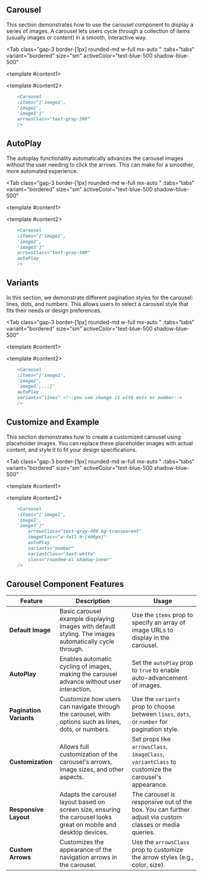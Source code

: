 <script setup>
const tabs = [
  { label: 'UI', value: 1, content: '' },
  { label: 'code', value: 2, content: ''}
];
</script>

## Carousel

This section demonstrates how to use the carousel component to display a series of images. A carousel lets users cycle through a collection of items (usually images or content) in a smooth, interactive way.

<Tab
   class="gap-3 border-[1px] rounded-md w-full mx-auto "
   :tabs="tabs"
   variant="bordered"
   size="sm"
   activeColor="text-blue-500 shadow-blue-500"
>
  <template #content1>
    <div class="rounded-lg shadow-inner flex justify-center items-center">
      <Carousel
        :items="['https://flowbite.com/docs/images/examples/image-2@2x.jpg',
        'https://flowbite.com/docs/images/examples/image-1@2x.jpg',
        'https://flowbite.com/docs/images/examples/image-3@2x.jpg']"
        arrowsClass="text-gray-300"
        variantClass="hidden"
      />
    </div>
  </template>

  <template #content2>

```md
    <Carousel 
    :items="['image1', 
    'image2',
    'image3']" 
    arrowsClass="text-gray-300"
    />
```

  </template>
</Tab>

## AutoPlay

The autoplay functionality automatically advances the carousel images without the user needing to click the arrows. This can make for a smoother, more automated experience.

<Tab
   class="gap-3 border-[1px] rounded-md w-full mx-auto "
   :tabs="tabs"
   variant="bordered"
   size="sm"
   activeColor="text-blue-500 shadow-blue-500"
>
  <template #content1>
    <div class="rounded-lg shadow-inner flex justify-center items-center">
      <Carousel
        :items="['https://flowbite.com/docs/images/examples/image-2@2x.jpg',
        'https://flowbite.com/docs/images/examples/image-1@2x.jpg',
        'https://flowbite.com/docs/images/examples/image-3@2x.jpg']"
        arrowsClass="text-gray-300"
        variantClass="hidden"
        autoPlay
      />
    </div>
  </template>

  <template #content2>

```md
    <Carousel 
    :items="['image1', 
    'image2',
    'image3']" 
    arrowsClass="text-gray-300"
    autoPlay
    />
```

  </template>
</Tab>

## Variants

In this section, we demonstrate different pagination styles for the carousel: lines, dots, and numbers. This allows users to select a carousel style that fits their needs or design preferences.

<Tab
   class="gap-3 border-[1px] rounded-md w-full mx-auto "
   :tabs="tabs"
   variant="bordered"
   size="sm"
   activeColor="text-blue-500 shadow-blue-500"
>
  <template #content1>
    <div class="rounded-lg shadow-inner flex flex-col gap-2 justify-center items-center">
      <Carousel
        :items="['https://flowbite.com/docs/images/examples/image-2@2x.jpg',
        'https://flowbite.com/docs/images/examples/image-1@2x.jpg',
        'https://flowbite.com/docs/images/examples/image-3@2x.jpg']"
        arrowsClass="text-gray-300"
        autoPlay
        variants="lines"
      />
      <Carousel
        :items="['https://flowbite.com/docs/images/examples/image-2@2x.jpg',
        'https://flowbite.com/docs/images/examples/image-1@2x.jpg',
        'https://flowbite.com/docs/images/examples/image-3@2x.jpg']"
        arrowsClass="text-gray-300"
        autoPlay
        variants="dots"
      />
      <Carousel
        :items="['https://flowbite.com/docs/images/examples/image-2@2x.jpg',
        'https://flowbite.com/docs/images/examples/image-1@2x.jpg',
        'https://flowbite.com/docs/images/examples/image-3@2x.jpg']"
        arrowsClass="text-gray-300"
        autoPlay
        variants="number"
        variantClass="text-gray-200"
      />
    </div>
  </template>

  <template #content2>

```md
    <Carousel 
    :items="['image1', 
    'image2',
    'image3',...]" 
    autoPlay
    variants="lines" <!--you can change it with dots or number-->
    />
```

  </template>
</Tab>

## Customize and Example

This section demonstrates how to create a customized carousel using placeholder images. You can replace these placeholder images with actual content, and style it to fit your design specifications.

<Tab
   class="gap-3 border-[1px] rounded-md w-full mx-auto "
   :tabs="tabs"
   variant="bordered"
   size="sm"
   activeColor="text-blue-500 shadow-blue-500"
>
  <template #content1>
    <div class="rounded-lg shadow-inner flex justify-center items-center">
      <Carousel
        :items="['https://npr.brightspotcdn.com/dims4/default/3117f50/2147483647/strip/true/crop/6016x3705+0+311/resize/880x542!/quality/90/?url=http%3A%2F%2Fnpr-brightspot.s3.amazonaws.com%2Ff1%2F20%2Fa6084dbd440bbe754fd204e14a1d%2F7-15-23-rsp-telescope-2.jpg',
        'https://media.q4launch.website/uploads/sites/25/2021/02/Redfish-Shot-3-Heyburn-MW-Core-hero.jpg',
        'https://omdarksky.com/site/wp-content/uploads/2020/05/om6-1-of-1.jpg',
        'https://thelovat.com/media/x0vivjkb/wil-stewart-t26kcgcpsci-unsplash.jpg?center=0.70544279901057094,0.46146597431783237&mode=crop&quality=60&width=2000&height=1530&rnd=133221445229470000']"
        arrowsClass="text-gray-400 bg-transparent"
        imageClass="w-full h-[400px]"
        autoPlay
        variants="number"
        variantClass="text-white"
        class="rounded-xl shadow-inner"
      />
    </div>
  </template>

  <template #content2>

```md
    <Carousel 
    :items="['image1', 
    'image2',
    'image3']" 
        arrowsClass="text-gray-400 bg-transparent"
        imageClass="w-full h-[400px]"
        autoPlay
        variants="number" 
        variantClass="text-white"
        class="rounded-xl shadow-inner"
    />
```

  </template>
</Tab>

## Carousel Component Features

| **Feature**             | **Description**                                                                                                   | **Usage**                                                                                   |
|-------------------------|-------------------------------------------------------------------------------------------------------------------|---------------------------------------------------------------------------------------------|
| **Default Image**        | Basic carousel example displaying images with default styling. The images automatically cycle through.              | Use the `items` prop to specify an array of image URLs to display in the carousel.          |
| **AutoPlay**             | Enables automatic cycling of images, making the carousel advance without user interaction.                          | Set the `autoPlay` prop to `true` to enable auto-advancement of images.                     |
| **Pagination Variants** | Customize how users can navigate through the carousel, with options such as lines, dots, or numbers.                 | Use the `variants` prop to choose between `lines`, `dots`, or `number` for pagination style.|
| **Customization**        | Allows full customization of the carousel's arrows, image sizes, and other aspects.                                 | Set props like `arrowsClass`, `imageClass`, `variantClass` to customize the carousel's appearance.|
| **Responsive Layout**    | Adapts the carousel layout based on screen size, ensuring the carousel looks great on mobile and desktop devices.   | The carousel is responsive out of the box. You can further adjust via custom classes or media queries. |
| **Custom Arrows**        | Customizes the appearance of the navigation arrows in the carousel.                                                | Use the `arrowsClass` prop to customize the arrow styles (e.g., color, size).              |
